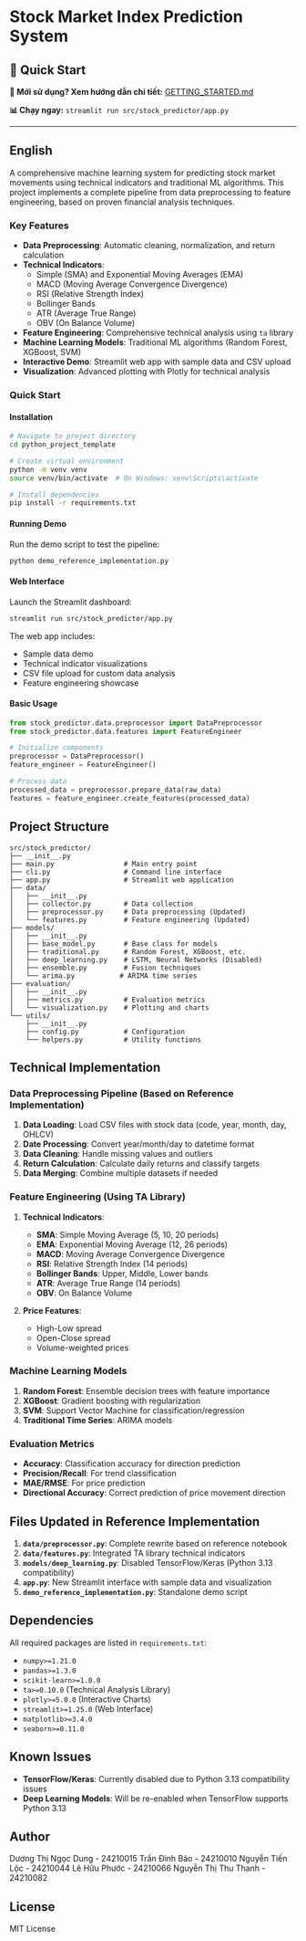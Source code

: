 # Stock Market Index Prediction System

## 🚀 Quick Start

**👥 Mới sử dụng? Xem hướng dẫn chi tiết:** [GETTING_STARTED.md](GETTING_STARTED.md)

**📊 Chạy ngay:** `streamlit run src/stock_predictor/app.py`

---

## English

A comprehensive machine learning system for predicting stock market movements using technical indicators and traditional ML algorithms. This project implements a complete pipeline from data preprocessing to feature engineering, based on proven financial analysis techniques.

### Key Features

- **Data Preprocessing**: Automatic cleaning, normalization, and return calculation
- **Technical Indicators**:
  - Simple (SMA) and Exponential Moving Averages (EMA)
  - MACD (Moving Average Convergence Divergence)
  - RSI (Relative Strength Index)
  - Bollinger Bands
  - ATR (Average True Range)
  - OBV (On Balance Volume)
- **Feature Engineering**: Comprehensive technical analysis using `ta` library
- **Machine Learning Models**: Traditional ML algorithms (Random Forest, XGBoost, SVM)
- **Interactive Demo**: Streamlit web app with sample data and CSV upload
- **Visualization**: Advanced plotting with Plotly for technical analysis

### Quick Start

#### Installation

```bash
# Navigate to project directory
cd python_project_template

# Create virtual environment
python -m venv venv
source venv/bin/activate  # On Windows: venv\Scripts\activate

# Install dependencies
pip install -r requirements.txt
```

#### Running Demo

Run the demo script to test the pipeline:

```bash
python demo_reference_implementation.py
```

#### Web Interface

Launch the Streamlit dashboard:

```bash
streamlit run src/stock_predictor/app.py
```

The web app includes:
- Sample data demo
- Technical indicator visualizations
- CSV file upload for custom data analysis
- Feature engineering showcase

#### Basic Usage

```python
from stock_predictor.data.preprocessor import DataPreprocessor
from stock_predictor.data.features import FeatureEngineer

# Initialize components
preprocessor = DataPreprocessor()
feature_engineer = FeatureEngineer()

# Process data
processed_data = preprocessor.prepare_data(raw_data)
features = feature_engineer.create_features(processed_data)
```

## Project Structure

```
src/stock_predictor/
├── __init__.py
├── main.py                 # Main entry point
├── cli.py                  # Command line interface
├── app.py                  # Streamlit web application
├── data/
│   ├── __init__.py
│   ├── collector.py        # Data collection
│   ├── preprocessor.py     # Data preprocessing (Updated)
│   └── features.py         # Feature engineering (Updated)
├── models/
│   ├── __init__.py
│   ├── base_model.py       # Base class for models
│   ├── traditional.py      # Random Forest, XGBoost, etc.
│   ├── deep_learning.py    # LSTM, Neural Networks (Disabled)
│   ├── ensemble.py         # Fusion techniques
│   └── arima.py           # ARIMA time series
├── evaluation/
│   ├── __init__.py
│   ├── metrics.py          # Evaluation metrics
│   └── visualization.py    # Plotting and charts
└── utils/
    ├── __init__.py
    ├── config.py           # Configuration
    └── helpers.py          # Utility functions
```

## Technical Implementation

### Data Preprocessing Pipeline (Based on Reference Implementation)

1. **Data Loading**: Load CSV files with stock data (code, year, month, day, OHLCV)
2. **Date Processing**: Convert year/month/day to datetime format
3. **Data Cleaning**: Handle missing values and outliers
4. **Return Calculation**: Calculate daily returns and classify targets
5. **Data Merging**: Combine multiple datasets if needed

### Feature Engineering (Using TA Library)

1. **Technical Indicators**:
   - **SMA**: Simple Moving Average (5, 10, 20 periods)
   - **EMA**: Exponential Moving Average (12, 26 periods)
   - **MACD**: Moving Average Convergence Divergence
   - **RSI**: Relative Strength Index (14 periods)
   - **Bollinger Bands**: Upper, Middle, Lower bands
   - **ATR**: Average True Range (14 periods)
   - **OBV**: On Balance Volume

2. **Price Features**:
   - High-Low spread
   - Open-Close spread
   - Volume-weighted prices

### Machine Learning Models

1. **Random Forest**: Ensemble decision trees with feature importance
2. **XGBoost**: Gradient boosting with regularization
3. **SVM**: Support Vector Machine for classification/regression
4. **Traditional Time Series**: ARIMA models

### Evaluation Metrics

- **Accuracy**: Classification accuracy for direction prediction
- **Precision/Recall**: For trend classification
- **MAE/RMSE**: For price prediction
- **Directional Accuracy**: Correct prediction of price movement direction

## Files Updated in Reference Implementation

1. **`data/preprocessor.py`**: Complete rewrite based on reference notebook
2. **`data/features.py`**: Integrated TA library technical indicators
3. **`models/deep_learning.py`**: Disabled TensorFlow/Keras (Python 3.13 compatibility)
4. **`app.py`**: New Streamlit interface with sample data and visualization
5. **`demo_reference_implementation.py`**: Standalone demo script

## Dependencies

All required packages are listed in `requirements.txt`:

- `numpy>=1.21.0`
- `pandas>=1.3.0`
- `scikit-learn>=1.0.0`
- `ta>=0.10.0` (Technical Analysis Library)
- `plotly>=5.0.0` (Interactive Charts)
- `streamlit>=1.25.0` (Web Interface)
- `matplotlib>=3.4.0`
- `seaborn>=0.11.0`

## Known Issues

- **TensorFlow/Keras**: Currently disabled due to Python 3.13 compatibility issues
- **Deep Learning Models**: Will be re-enabled when TensorFlow supports Python 3.13

## Author

Dương Thị Ngọc Dung - 24210015
Trần Đình Bảo - 24210010
Nguyễn Tiến Lộc - 24210044
Lê Hữu Phước - 24210066
Nguyễn Thị Thu Thanh - 24210082

## License

MIT License
